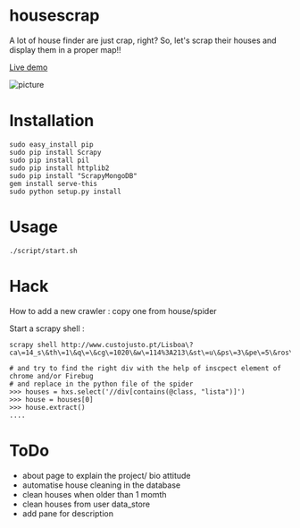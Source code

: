 housescrap
==========

A lot of house finder are just crap, right? So, let's scrap their houses and display them in a proper map!!

[Live demo](http://pierreozoux.github.io/housescrap/)

![picture](https://raw.github.com/pierreozoux/housescrap/master/assets/readme.jpg)

Installation
============
````
sudo easy_install pip
sudo pip install Scrapy
sudo pip install pil
sudo pip install httplib2
sudo pip install "ScrapyMongoDB"
gem install serve-this
sudo python setup.py install
````
Usage
=====
````
./script/start.sh
````

Hack
====
How to add a new crawler : copy one from house/spider

Start a scrapy shell : 
````
scrapy shell http://www.custojusto.pt/Lisboa\?ca\=14_s\&th\=1\&q\=\&cg\=1020\&w\=114%3A213\&st\=u\&ps\=3\&pe\=5\&ros\=3\&roe\=5\&ss\=\&se\=\&sl\=

# and try to find the right div with the help of inscpect element of chrome and/or Firebug
# and replace in the python file of the spider
>>> houses = hxs.select('//div[contains(@class, "lista")]')
>>> house = houses[0]
>>> house.extract()
....
````

ToDo
====
- about page to explain the project/ bio attitude
- automatise house cleaning in the database
- clean houses when older than 1 momth
- clean houses from user data_store
- add pane for description
